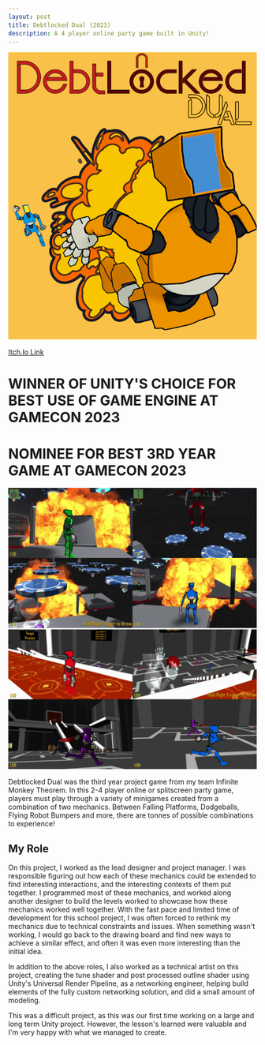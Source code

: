```yaml
---
layout: post
title: Debtlocked Dual (2023)
description: A 4 player online party game built in Unity!
---
```

![Key Art](dbdual.png "Debtlocked Dual")

[Itch.Io Link](https://kanomisu.itch.io/debtlocked-dual)

WINNER OF UNITY'S CHOICE FOR BEST USE OF GAME ENGINE AT GAMECON 2023
============

NOMINEE FOR BEST 3RD YEAR GAME AT GAMECON 2023
============

![Promo Image](key1.jpg "Fight your Friends!")
![Promo Image](key2.png "Conquer the Chaos!")

Debtlocked Dual was the third year project game from my team Infinite Monkey Theorem. In this 2-4 player online or splitscreen party game, players must play through a variety of minigames created from a combination of two mechanics. Between Falling Platforms, Dodgeballs, Flying Robot Bumpers and more, there are tonnes of possible combinations to experience!

My Role
------------

On this project, I worked as the lead designer and project manager. I was responsible figuring out how each of these mechanics could be extended to find interesting interactions, and the interesting contexts of them put together. I programmed most of these mechanics, and worked along another designer to build the levels worked to showcase how these mechanics worked well together. With the fast pace and limited time of development for this school project, I was often forced to rethink my mechanics due to technical constraints and issues. When something wasn't working, I would go back to the drawing board and find new ways to achieve a similar effect, and often it was even more interesting than the initial idea.

In addition to the above roles, I also worked as a technical artist on this project, creating the tune shader and post processed outline shader using Unity's Universal Render Pipeline, as a networking engineer, helping build elements of the fully custom networking solution, and did a small amount of modeling.

This was a difficult project, as this was our first time working on a large and long term Unity project. However, the lesson's learned were valuable and I'm very happy with what we managed to create.